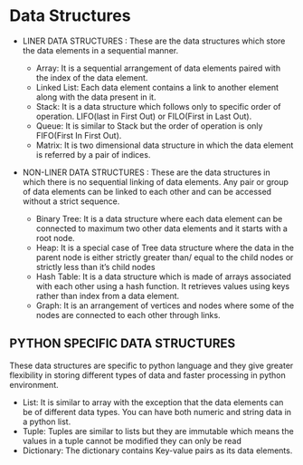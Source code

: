 # Data Structures

- LINER DATA STRUCTURES : 
These are the data structures which store the data elements in a sequential manner.
    - Array: It is a sequential arrangement of data elements paired with the index of the data element.
    - Linked List: Each data element contains a link to another element along with the data present in it.
    - Stack: It is a data structure which follows only to specific order of operation. LIFO(last in First Out) or FILO(First in Last Out).
    - Queue: It is similar to Stack but the order of operation is only FIFO(First In First Out).
    - Matrix: It is two dimensional data structure in which the data element is referred by a pair of indices.
    
- NON-LINER DATA STRUCTURES : 
These are the data structures in which there is no sequential linking of data elements. Any pair or group of data elements can be linked to each other and can be accessed without a strict sequence.
    - Binary Tree: It is a data structure where each data element can be connected to maximum two other data elements and it starts with a root node.
    - Heap: It is a special case of Tree data structure where the data in the parent node is either strictly greater than/ equal to the child nodes or strictly less than it’s child nodes
    - Hash Table: It is a data structure which is made of arrays associated with each other using a hash function. It retrieves values using keys rather than index from a data element.
    - Graph: It is an arrangement of vertices and nodes where some of the nodes are connected to each other through links.
## PYTHON SPECIFIC DATA STRUCTURES

These data structures are specific to python language and they give greater flexibility in storing different types of data and faster processing in python environment.

 - List: It is similar to array with the exception that the data elements can be of different data types. You can have both numeric and string data in a python list.
 - Tuple: Tuples are similar to lists but they are immutable which means the values in a tuple cannot be modified they can only be read
 - Dictionary: The dictionary contains Key-value pairs as its data elements.


